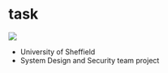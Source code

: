 # task
<a href="https://github.com/nscott3/team62/blob/main/img/Team%2062%20UML%20Diagram.png"><img src="https://img.shields.io/badge/UML IMG-LINK-blue?style=for-the-badge"></img></a>
- University of Sheffield
- System Design and Security team project
